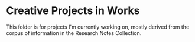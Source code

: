 # Creative Projects in Works

This folder is for projects I'm currently working on, mostly derived from the corpus of information in the Research Notes Collection.
